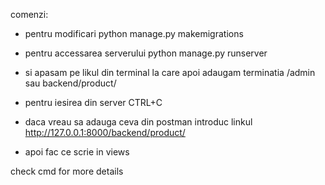 comenzi:
- pentru modificari
python manage.py makemigrations

- pentru accessarea serverului
python manage.py runserver
- si apasam pe likul din terminal la care apoi adaugam terminatia /admin sau backend/product/

- pentru iesirea din server
CTRL+C

- daca vreau sa adauga ceva din postman
introduc linkul http://127.0.0.1:8000/backend/product/

- apoi fac ce scrie in views

check cmd for more details
